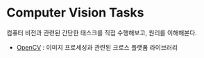 # Computer Vision Tasks

컴퓨터 비전과 관련된 간단한 태스크를 직접 수행해보고, 원리를 이해해본다.

- [OpenCV](./OpenCV/README.md) : 이미지 프로세싱과 관련된 크로스 플랫폼 라이브러리